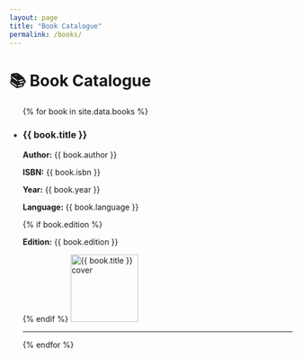 ```yaml
---
layout: page
title: "Book Catalogue"
permalink: /books/
---
```


<h1>📚 Book Catalogue</h1>
<ul>
{% for book in site.data.books %}
  <li>
    <h3>{{ book.title }}</h3>
    <p><strong>Author:</strong> {{ book.author }}</p>
    <p><strong>ISBN:</strong> {{ book.isbn }}</p>
    <p><strong>Year:</strong> {{ book.year }}</p>
    <p><strong>Language:</strong> {{ book.language }}</p>
    {% if book.edition %}<p><strong>Edition:</strong> {{ book.edition }}</p>{% endif %}
    <img src="{{ book.cover }}" alt="{{ book.title }} cover" style="width:120px;">
    <hr>
  </li>
{% endfor %}
</ul>
